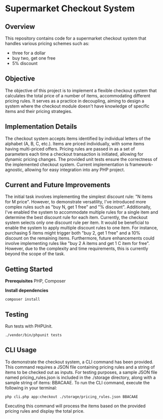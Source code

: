 # Supermarket Checkout System
## Overview
This repository contains code for a supermarket checkout system that handles various pricing schemes such as:
- three for a dollar
- buy two, get one free
- 5% discount

## Objective

The objective of this project is to implement a flexible checkout system that calculates the total price of a number of items, accommodating different pricing rules.
It serves as a practice in decoupling, aiming to design a system where the checkout module doesn't have knowledge of specific items and their pricing strategies.

## Implementation Details

The checkout system accepts items identified by individual letters of the alphabet (A, B, C, etc.).
Items are priced individually, with some items having multi-priced offers.
Pricing rules are passed in as a set of parameters each time a checkout transaction is initiated, allowing for dynamic pricing changes.
The provided unit tests ensure the correctness of the implemented checkout system.
Current implementation is framework-agnostic, allowing for easy integration into any PHP project.

## Current and Future Improvements

The initial task involves implementing the simplest discount rule: "N items for M price". However, to demonstrate versatility, I've introduced more complex rules such as "buy N, get 1 free" and "% discount".
Additionally, I've enabled the system to accommodate multiple rules for a single item and determine the best discount rule for each item.
Currently, the checkout system selects only one discount rule per item. It would be beneficial to enable the system to apply multiple discount rules to one item. For instance, purchasing 5 items might trigger both "buy 2, get 1 free" and a 10% discount on the remaining items.
Furthermore, future enhancements could involve implementing rules like "buy 2 A items and get 1 C item for free". However, due to the complexity and time requirements, this is currently beyond the scope of the task.

## Getting Started

**Prerequisites**
PHP, Composer

**Install dependencies**
```
composer install 
```

## Testing

Run tests with PHPUnit.

```
./vendor/bin/phpunit tests
```

## CLI Usage

To demonstrate the checkout system, a CLI command has been provided. This command requires a JSON file containing pricing rules and a string of items to be checked out as inputs.
For testing purposes, a sample JSON file named pricing_rules.json is included in the ./storage directory, along with a sample string of items: BBACAAE.
To run the CLI command, execute the following in your terminal:

```
php cli.php app:checkout ./storage/pricing_rules.json BBACAAE
```

Executing this command will process the items based on the provided pricing rules and display the total price.